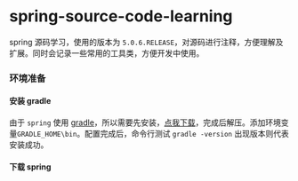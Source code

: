 
# spring-source-code-learning

spring 源码学习，使用的版本为 `5.0.6.RELEASE`，对源码进行注释，方便理解及扩展。同时会记录一些常用的工具类，方便开发中使用。


### 环境准备

#### 安装 gradle

由于 `spring` 使用 [gradle](https://gradle.org/install/)，所以需要先安装，[点我下载](https://gradle.org/next-steps/?version=4.10.3&format=all)，完成后解压。添加环境变量`GRADLE_HOME\bin`。配置完成后，命令行测试 `gradle -version` 出现版本则代表安装成功。

#### 下载 spring

